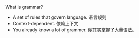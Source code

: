 What is grammar?

- A set of rules that govern language. 语言规则
- Context-dependent. 依赖上下文
- You already know a lot of grammer. 你其实掌握了大量语法。



